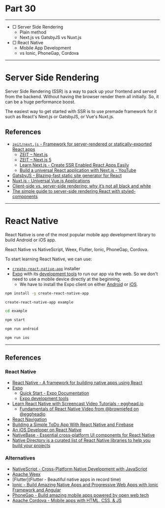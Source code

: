 # Part 30

---

* ▢ Server Side Rendering
  * Plain method
  * Next.js vs GatsbyJS vs Nuxt.js
* ▢ React Native
  * Mobile App Development
  * vs Ionic, PhoneGap, Cordova

---

# Server Side Rendering

Server Side Rendering (SSR) is a way to pack up your frontend and served from the backend. Without having the browser render them all initially. So, it can be a huge performance boost.

The easiest way to get started with SSR is to use premade framework for it such as React's Next.js or GatsbyJS, or Vue's Nuxt.js.

## References

* [`zeit/next.js` - Framework for server-rendered or statically-exported React apps](https://github.com/zeit/next.js)
  * [ZEIT – Next.js](https://zeit.co/blog/next)
  * [ZEIT – Next.js 5](https://zeit.co/blog/next5)
  * [Learn Next.js - Create SSR Enabled React Apps Easily](https://learnnextjs.com)
  * [Build a universal React application with Next.js - YouTube](https://www.youtube.com/playlist?list=PLs2PzMqLzi7Va81SVtvEpGCCx0YQJqoRH)
* [GatsbyJS - Blazing-fast static site generator for React](https://www.gatsbyjs.org)
* [Nuxt.js - Universal Vue.js Applications](https://nuxtjs.org)
* [Client-side vs. server-side rendering: why it’s not all black and white](https://medium.freecodecamp.org/what-exactly-is-client-side-rendering-and-hows-it-different-from-server-side-rendering-bd5c786b340d)
* [The simple guide to server-side rendering React with styled-components](https://medium.com/styled-components/the-simple-guide-to-server-side-rendering-react-with-styled-components-d31c6b2b8fbf)

---

# React Native

React Native is one of the most popular mobile app development library to build Android or iOS app.

React Native vs NativeScript, Weex, Flutter, Ionic, PhoneGap, Cordova.

To start learning React Native, we can use:

* [`create-react-native-app`](https://npm.im/create-react-native-app) installer
* [Expo](https://expo.io) with its [development tools](https://expo.io/tools) to run our app via the web. So we don't need to use a mobile device directly at the beginning.
  * We have to install the Expo client on either [Android](https://play.google.com/store/apps/details?id=host.exp.exponent) or [iOS](https://itunes.apple.com/app/apple-store/id982107779).

```sh
npm install -g create-react-native-app

create-react-native-app example

cd example

npm start

npm run android

npm run ios
```

---

## References

### React Native

* [React Native - A framework for building native apps using React](https://facebook.github.io/react-native)
* [Expo](https://expo.io)
  * [Quick Start - Expo Documentation](https://docs.expo.io)
  * [Expo development tools](https://expo.io/tools)
* [Learn React Native with Screencast Video Tutorials - egghead.io](https://egghead.io/browse/libraries/react-native)
  * [Fundamentals of React Native Video from @browniefed on @eggheadio](https://egghead.io/courses/fundamentals-of-react-native-video)
* [React Navigation](https://reactnavigation.org)
* [Building a Simple ToDo App With React Native and Firebase](https://youtube.com/watch?v=3ab0K6viEp0)
* [An iOS Developer on React Native](https://medium.com/ios-os-x-development/an-ios-developer-on-react-native-1f24786c29f0)
* [NativeBase - Essential cross-platform UI components for React Native](https://nativebase.io)
* [Native Directory is a curated list of React Native libraries to help you build your projects](https://www.native.directory)

### Alternatives

* [NativeScript - Cross-Platform Native Development with JavaScript](https://nativescript.org)
* [Apache Weex](https://weex.apache.org)
* [Flutter](Flutter - Beautiful native apps in record time)
* [Ionic - Build Amazing Native Apps and Progressive Web Apps with Ionic Framework and Angular](https://ionicframework.com)
* [PhoneGap - Build amazing mobile apps powered by open web tech](https://phonegap.com)
* [Apache Cordova - Mobile apps with HTML, CSS, & JS](https://cordova.apache.org)

